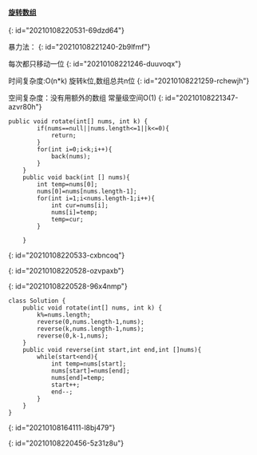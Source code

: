 #### [旋转数组](https://leetcode-cn.com/problems/rotate-array/)
{: id="20210108220531-69dzd64"}

暴力法：
{: id="20210108221240-2b9lfmf"}

每次都只移动一位
{: id="20210108221246-duuvoqx"}

时间复杂度:O(n*k) 旋转k位,数组总共n位
{: id="20210108221259-rchewjh"}

空间复杂度：没有用额外的数组 常量级空间O(1)
{: id="20210108221347-azvr80h"}

```
public void rotate(int[] nums, int k) {
        if(nums==null||nums.length<=1||k<=0){
            return;
        }
        for(int i=0;i<k;i++){
            back(nums);
        }
    }
    public void back(int [] nums){
        int temp=nums[0];
        nums[0]=nums[nums.length-1];
        for(int i=1;i<nums.length-1;i++){
            int cur=nums[i];
            nums[i]=temp;
            temp=cur;
        }

    }
```
{: id="20210108220533-cxbncoq"}

{: id="20210108220528-ozvpaxb"}

{: id="20210108220528-96x4nmp"}

```
class Solution {
    public void rotate(int[] nums, int k) {
        k%=nums.length;
        reverse(0,nums.length-1,nums);
        reverse(k,nums.length-1,nums);
        reverse(0,k-1,nums);
    }
    public void reverse(int start,int end,int []nums){
        while(start<end){
            int temp=nums[start];
            nums[start]=nums[end];
            nums[end]=temp;
            start++;
            end--;
        }
    }
}
```
{: id="20210108164111-l8bj479"}

{: id="20210108220456-5z31z8u"}
